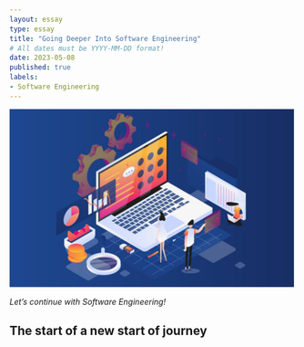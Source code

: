```yaml
---
layout: essay
type: essay
title: "Going Deeper Into Software Engineering"
# All dates must be YYYY-MM-DD format!
date: 2023-05-08
published: true
labels:
- Software Engineering
---
```


<img width="500px" class="rounded float-start pe-4" src="../img/se.jpg">

*Let’s continue with Software Engineering!*

## The start of a new start of journey
